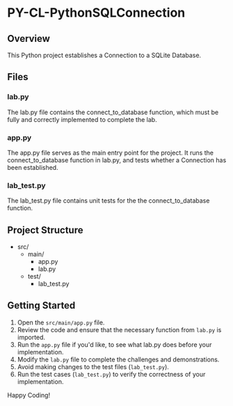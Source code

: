 # PY-CL-PythonSQLConnection

## Overview
This Python project establishes a Connection to a SQLite Database.

## Files

### lab.py
The lab.py file contains the connect_to_database function, which must be fully and correctly implemented to complete the lab.

### app.py
The app.py file serves as the main entry point for the project. It runs the connect_to_database function in lab.py, and tests whether a Connection has been established.

### lab_test.py
The lab_test.py file contains unit tests for the the connect_to_database function.

## Project Structure
- src/
  - main/
    - app.py
    - lab.py
  - test/
    - lab_test.py

## Getting Started
 
1. Open the `src/main/app.py` file.
2. Review the code and ensure that the necessary function from `lab.py` is imported.
3. Run the `app.py` file if you'd like, to see what lab.py does before your implementation.
4. Modify the `lab.py` file to complete the challenges and demonstrations.
5. Avoid making changes to the test files (`lab_test.py`).
6. Run the test cases (`lab_test.py`) to verify the correctness of your implementation.

Happy Coding!

